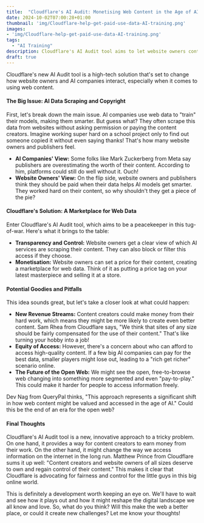 ```yaml
---
title:  "Cloudflare's AI Audit: Monetising Web Content in the Age of AI"
date: 2024-10-02T07:00:28+01:00
thumbnail: 'img/Cloudflare-help-get-paid-use-data-AI-training.png'
images: 
- 'img/Cloudflare-help-get-paid-use-data-AI-training.png'
tags:
  - "AI Training"
description: Cloudflare's AI Audit tool aims to let website owners control and monetize web data used by AI, potentially reshaping the future of the open web. A must-know topic in tech today!  
draft: true
---
```


Cloudflare's new AI Audit tool is a high-tech solution that's set to change how website owners and AI companies interact, especially when it comes to using web content.

<!--more-->

#### The Big Issue: AI Data Scraping and Copyright

First, let's break down the main issue. AI companies use web data to "train" their models, making them smarter. But guess what? They often scrape this data from websites without asking permission or paying the content creators. Imagine working super hard on a school project only to find out someone copied it without even saying thanks! That's how many website owners and publishers feel.

-   **AI Companies' View:** Some folks like Mark Zuckerberg from Meta say publishers are overestimating the worth of their content. According to him, platforms could still do well without it. Ouch!
-   **Website Owners' View:** On the flip side, website owners and publishers think they should be paid when their data helps AI models get smarter. They worked hard on their content, so why shouldn't they get a piece of the pie?

#### Cloudflare's Solution: A Marketplace for Web Data

Enter Cloudflare's AI Audit tool, which aims to be a peacekeeper in this tug-of-war. Here's what it brings to the table:

-   **Transparency and Control:** Website owners get a clear view of which AI services are scraping their content. They can also block or filter this access if they choose.
-   **Monetisation:** Website owners can set a price for their content, creating a marketplace for web data. Think of it as putting a price tag on your latest masterpiece and selling it at a store.

#### Potential Goodies and Pitfalls

This idea sounds great, but let's take a closer look at what could happen:

-   **New Revenue Streams:** Content creators could make money from their hard work, which means they might be more likely to create even better content. Sam Rhea from Cloudflare says, "We think that sites of any size should be fairly compensated for the use of their content." That's like turning your hobby into a job!
-   **Equity of Access:** However, there's a concern about who can afford to access high-quality content. If a few big AI companies can pay for the best data, smaller players might lose out, leading to a "rich get richer" scenario online.
-   **The Future of the Open Web:** We might see the open, free-to-browse web changing into something more segmented and even "pay-to-play." This could make it harder for people to access information freely.

Dev Nag from QueryPal thinks, "This approach represents a significant shift in how web content might be valued and accessed in the age of AI." Could this be the end of an era for the open web?

#### Final Thoughts

Cloudflare's AI Audit tool is a new, innovative approach to a tricky problem. On one hand, it provides a way for content creators to earn money from their work. On the other hand, it might change the way we access information on the internet in the long run. Matthew Prince from Cloudflare sums it up well: "Content creators and website owners of all sizes deserve to own and regain control of their content." This makes it clear that Cloudflare is advocating for fairness and control for the little guys in this big online world.

This is definitely a development worth keeping an eye on. We'll have to wait and see how it plays out and how it might reshape the digital landscape we all know and love. So, what do you think? Will this make the web a better place, or could it create new challenges? Let me know your thoughts!